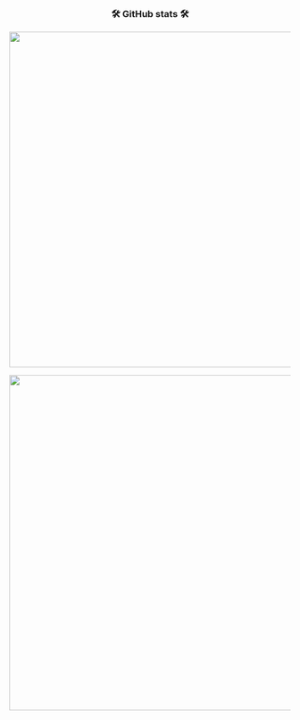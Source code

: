 <h3 align="center">🛠 GitHub stats 🛠</h3>

<p align="center">
  <img src="https://github-readme-stats.vercel.app/api/?username=tectiv3&show_icons=true&title_color=fff&icon_color=79ff97&text_color=9f9f9f&bg_color=151515&hide=stars" width="600px"/>
</p>

<p align="center">
  <img src="https://github-readme-stats.vercel.app/api/top-langs/?username=tectiv3&include_forks=true&langs_count=10&layout=compact&title_color=fff&text_color=fff&bg_color=151515" width="600px" />
</p>
